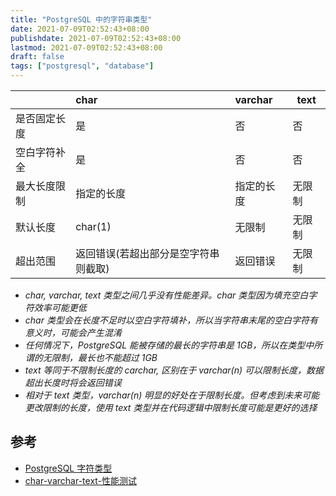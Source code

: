```yaml
---
title: "PostgreSQL 中的字符串类型"
date: 2021-07-09T02:52:43+08:00
publishdate: 2021-07-09T02:52:43+08:00
lastmod: 2021-07-09T02:52:43+08:00
draft: false
tags: ["postgresql", "database"]
---
```


|              | char                                 | varchar    | text   |
| :----------- | :----------------------------------- | :--------- | ------ |
| 是否固定长度 | 是                                   | 否         | 否     |
| 空白字符补全 | 是                                   | 否         | 否     |
| 最大长度限制 | 指定的长度                           | 指定的长度 | 无限制 |
| 默认长度     | char(1)                              | 无限制     | 无限制 |
| 超出范围     | 返回错误(若超出部分是空字符串则截取) | 返回错误   | 无限制 |

- _char, varchar, text 类型之间几乎没有性能差异。char 类型因为填充空白字符效率可能更低_
- _char 类型会在长度不足时以空白字符填补，所以当字符串末尾的空白字符有意义时，可能会产生混淆_
- _任何情况下，PostgreSQL 能被存储的最长的字符串是 1GB，所以在类型中所谓的无限制，最长也不能超过 1GB_
- _text 等同于不限制长度的 carchar, 区别在于 varchar(n) 可以限制长度，数据超出长度时将会返回错误_
- _相对于 text 类型，varchar(n) 明显的好处在于限制长度。但考虑到未来可能更改限制的长度，使用 text 类型并在代码逻辑中限制长度可能是更好的选择_

## 参考

- [PostgreSQL 字符类型](http://www.postgres.cn/docs/13/datatype-character.html)
- [char-varchar-text-性能测试](https://www.depesz.com/2010/03/02/charx-vs-varcharx-vs-varchar-vs-text/)

